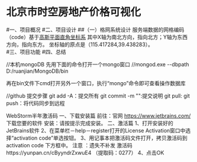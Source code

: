 北京市时空房地产价格可视化
=============
#一、项目概况
#二、项目设计
##（一）格网系统设计
        服务端数据的网格编码（code）基于[高斯平面直角坐标系](http://blog.csdn.net/mniwc/article/details/7351714)
        其中X轴为南北方向，指向北方；Y轴为东西方向，指向东方。
        坐标轴的原点是（115.417284,39.438283）。<br>
#三、项目功能
#四、总结



























//本机mongoDB
先用下面的命令打开一个mongo窗口
//mongod.exe --dbpath D:/ruanjian/MongoDB/bin

再在bin文件下cmd打开另外一个窗口，执行“mongo”命令即可查看操作数据库

//github 提交步骤
git add -A：提交所有
git commit -m "":提交说明
git pull:
git push：将代码同步到远程

WebStorm半年激活码 
一、下载安装篇 
前往：官网 https://www.jetbrains.com/ 下载您要的软件 
安装：请按提示完成安装。 
二、激活篇 
1、打开安装好的JetBrains软件 
2、在菜单栏－help－register打开的License Activation窗口中选择“activation code”单选按钮。 
3、用记事本把激活码文件打开，拷贝激活码到activation code 下方框中。 
注意 ：遗失不补发 
激活码https://yunpan.cn/cByyndrZxwuE4 （提取码：0277） 
4、点击OK
